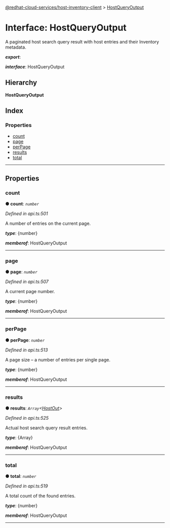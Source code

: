 [@redhat-cloud-services/host-inventory-client](../README.md) > [HostQueryOutput](../interfaces/hostqueryoutput.md)

# Interface: HostQueryOutput

A paginated host search query result with host entries and their Inventory metadata.

*__export__*: 

*__interface__*: HostQueryOutput

## Hierarchy

**HostQueryOutput**

## Index

### Properties

* [count](hostqueryoutput.md#count)
* [page](hostqueryoutput.md#page)
* [perPage](hostqueryoutput.md#perpage)
* [results](hostqueryoutput.md#results)
* [total](hostqueryoutput.md#total)

---

## Properties

<a id="count"></a>

###  count

**● count**: *`number`*

*Defined in api.ts:501*

A number of entries on the current page.

*__type__*: {number}

*__memberof__*: HostQueryOutput

___
<a id="page"></a>

###  page

**● page**: *`number`*

*Defined in api.ts:507*

A current page number.

*__type__*: {number}

*__memberof__*: HostQueryOutput

___
<a id="perpage"></a>

###  perPage

**● perPage**: *`number`*

*Defined in api.ts:513*

A page size – a number of entries per single page.

*__type__*: {number}

*__memberof__*: HostQueryOutput

___
<a id="results"></a>

###  results

**● results**: *`Array`<[HostOut](hostout.md)>*

*Defined in api.ts:525*

Actual host search query result entries.

*__type__*: {Array}

*__memberof__*: HostQueryOutput

___
<a id="total"></a>

###  total

**● total**: *`number`*

*Defined in api.ts:519*

A total count of the found entries.

*__type__*: {number}

*__memberof__*: HostQueryOutput

___

